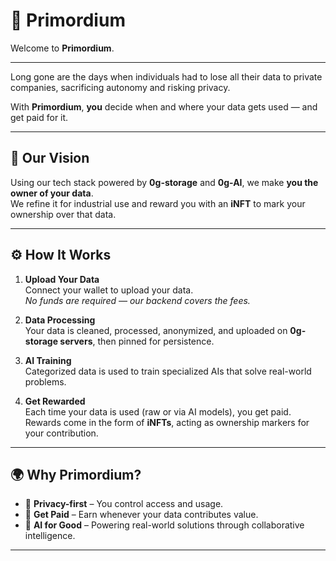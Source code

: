 # 🌌 Primordium

Welcome to **Primordium**.

---

Long gone are the days when individuals had to lose all their data to private companies, sacrificing autonomy and risking privacy.

With **Primordium**, **you** decide when and where your data gets used — and get paid for it.

---

## 🚀 Our Vision
Using our tech stack powered by **0g-storage** and **0g-AI**, we make **you the owner of your data**.  
We refine it for industrial use and reward you with an **iNFT** to mark your ownership over that data.

---

## ⚙️ How It Works

1. **Upload Your Data**  
   Connect your wallet to upload your data.  
   *No funds are required — our backend covers the fees.*

2. **Data Processing**  
   Your data is cleaned, processed, anonymized, and uploaded on **0g-storage servers**, then pinned for persistence.

3. **AI Training**  
   Categorized data is used to train specialized AIs that solve real-world problems.

4. **Get Rewarded**  
   Each time your data is used (raw or via AI models), you get paid.  
   Rewards come in the form of **iNFTs**, acting as ownership markers for your contribution.

---

## 🌍 Why Primordium?

- 🔐 **Privacy-first** – You control access and usage.  
- 💸 **Get Paid** – Earn whenever your data contributes value.  
- 🧠 **AI for Good** – Powering real-world solutions through collaborative intelligence.  

---
